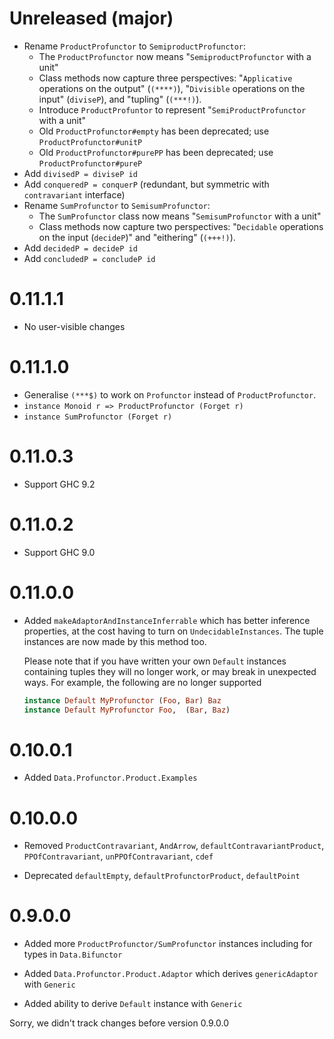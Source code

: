 # Unreleased (major)

* Rename `ProductProfunctor` to `SemiproductProfunctor`:
  - The `ProductProfunctor` now means "`SemiproductProfunctor` with a unit"
  - Class methods now capture three perspectives: "`Applicative`
    operations on the output" (`(****)`), "`Divisible` operations on
    the input" (`diviseP`), and "tupling" (`(***!)`).
  - Introduce `ProductProfuntor` to represent "`SemiProductProfunctor` with a unit"
  - Old `ProductProfunctor#empty` has been deprecated; use `ProductProfunctor#unitP`
  - Old `ProductProfunctor#purePP` has been deprecated; use `ProductProfunctor#pureP`
* Add `divisedP = diviseP id`
* Add `conqueredP = conquerP` (redundant, but symmetric with `contravariant` interface)
* Rename `SumProfunctor` to `SemisumProfunctor`:
  - The `SumProfunctor` class now means "`SemisumProfunctor` with a unit"
  - Class methods now capture two perspectives: "`Decidable`
    operations on the input (`decideP`)" and "eithering" (`(+++!)`).
* Add `decidedP = decideP id`
* Add `concludedP = concludeP id`

# 0.11.1.1

* No user-visible changes

# 0.11.1.0

* Generalise `(***$)` to work on `Profunctor` instead of `ProductProfunctor`.
* `instance Monoid r => ProductProfunctor (Forget r)`
* `instance SumProfunctor (Forget r)`

# 0.11.0.3

* Support GHC 9.2

# 0.11.0.2

* Support GHC 9.0

# 0.11.0.0

* Added `makeAdaptorAndInstanceInferrable` which has better inference
  properties, at the cost having to turn on `UndecidableInstances`.
  The tuple instances are now made by this method too.

  Please note that if you have written your own `Default` instances
  containing tuples they will no longer work, or may break in
  unexpected ways.  For example, the following are no longer supported

  ```haskell
  instance Default MyProfunctor (Foo, Bar) Baz
  instance Default MyProfunctor Foo,  (Bar, Baz)
  ```

# 0.10.0.1

* Added `Data.Profunctor.Product.Examples`

# 0.10.0.0

* Removed `ProductContravariant`, `AndArrow`, `defaultContravariantProduct`,
  `PPOfContravariant`, `unPPOfContravariant`, `cdef`

* Deprecated `defaultEmpty`, `defaultProfunctorProduct`, `defaultPoint`

# 0.9.0.0

* Added more `ProductProfunctor/SumProfunctor` instances including for
  types in `Data.Bifunctor`

* Added `Data.Profunctor.Product.Adaptor` which derives
  `genericAdaptor` with `Generic`

* Added ability to derive `Default` instance with `Generic`

Sorry, we didn't track changes before version 0.9.0.0

